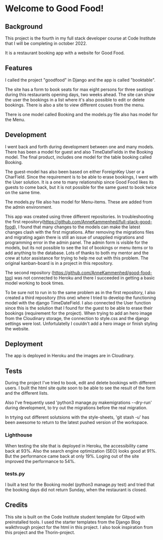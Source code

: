 <h1>Welcome to Good Food!</h1>

<h2>Background</h2>
This project is the fourth in my full stack developer course at Code Institute that I will be completing in october 2022. 

It is a restaurant booking app with a website for Good Food.   

<h2>Features</h2>
I called the project "goodfood" in Django and the app is called "booktable". 

The site has a form to book seats for max eight persons for three seatings during this restaurants opening days, two weeks ahead. The site can show the user the bookings in a list where it's also possible to edit or delete bookings. There is also a site to view different couses from the menu. 

There is one model called Booking and the models.py file also has model for the Menu.

<h2>Development</h2>
I went back and forth during development between one and many models. There has been a model for guest and also TimeDateFields in the Booking model. The final product, includes one model for the table booking called Booking. 

The guest-model has also been based on either ForeignKey User or a CharField. Since the requirement is to be able to erase bookings, I went with the User solution. It is a one to many relationship since Good Food likes its guests to come back, but it is not possible for the same guest to book twice on the same time.

The models.py file also has model for Menu-items. These are added from the admin environment.

This app was created using three different repositories. In troubleshooting the first repository(https://github.com/AnneKammenhed/full-stack-good-food), I found that many changes to the models can make the latest changes clash with the first migrations. After removing the migrations files and migrating again there is still an issue of unapplied migrations and programming error in the admin panel. The admin form is visible for the models, but its not possible to see the list of bookings or menu items or to add anything to the database. Lots of thanks to both my mentor and the crew at tutor assistance for trying to help me out with this problem. The original kanban-board is in a project in this repository. 

The second repository (https://github.com/AnneKammenhed/good-food-too) was not connected to Heroku and there I succeeded in getting a basic model working to book times. 

To be sure not to run in to the same problem as in the first repository, I also created a third repository (this one) where I tried to develop the functioning model with the django TimeDateField. I also connected the User function since this is the solution that I found for the guest to be able to erase their bookings (requirement for the project). When trying to add an hero image from the Cloudinary storage, the connection to style.css and the django settings were lost. Unfortulatelly I couldn't add a hero image or finish styling the website.

<h2>Deployment</h2>
The app is deployed in Heroku and the images are in Cloudinary.

<h2>Tests</h2>
During the project I've tried to book, edit and delete bookings with different users. I built the html site quite soon to be able to see the result of the form and the different lists.  

Also I've frequently used 'python3 manage.py makemigrations --dry-run' during development, to try out the migrations before the real migration.

In trtying out different solutsions with the style-sheets, 'git stash -u' has been awesome to return to the latest pushed version of the workspace.

<h3>Lighthouse</h3>
When testing the site that is deployed in Heroku, the accessibility came back at 93%. Also the search engine optimization (SEO) looks good at 91%. But the performance came back at only 19%. Loging out of the site improved the performance to 54%.


<h3>tests.py</h3>
I built a test for the Booking model (python3 manage.py test) and tried that the booking days did not return Sunday, when the restaurant is closed. 

<h2>Credits</h2>
This site is built on the Code Institute student template for Gitpod with preinstalled tools. I used the starter templates from the Django Blog walkthrough project for the html in this project. I also took inspiration from this project and the Thorin-project.  